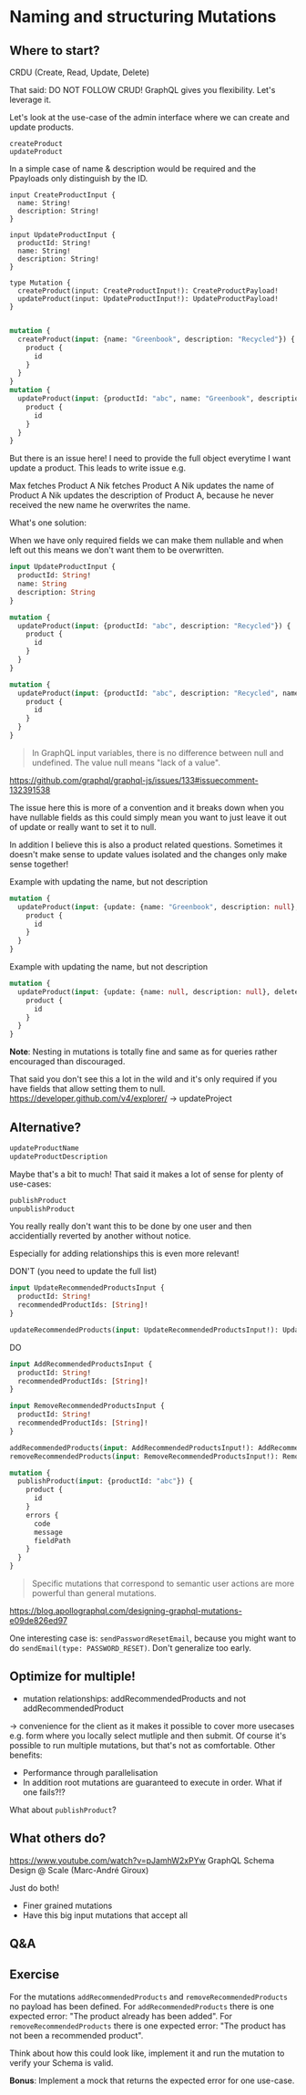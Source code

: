 # Naming and structuring Mutations

## Where to start?

CRDU (Create, Read, Update, Delete)

That said: DO NOT FOLLOW CRUD! GraphQL gives you flexibility. Let's leverage it.

Let's look at the use-case of the admin interface where we can create and update products.

```
createProduct
updateProduct
```

In a simple case of name & description would be required and the Ppayloads only distinguish by the ID.

```
input CreateProductInput {
  name: String!
  description: String!
}

input UpdateProductInput {
  productId: String!
  name: String!
  description: String!
}

type Mutation {
  createProduct(input: CreateProductInput!): CreateProductPayload!
  updateProduct(input: UpdateProductInput!): UpdateProductPayload!
}
```

```graphql

mutation {
  createProduct(input: {name: "Greenbook", description: "Recycled"}) {
    product {
      id
    }
  }
}
mutation {
  updateProduct(input: {productId: "abc", name: "Greenbook", description: "Recycled"}) {
    product {
      id
    }
  }
}
```

But there is an issue here! I need to provide the full object everytime I want update a product. This leads to write issue e.g.

Max fetches Product A
Nik fetches Product A
Nik updates the name of Product A
Nik updates the description of Product A, because he never received the new name he overwrites the name.

What's one solution:

When we have only required fields we can make them nullable and when left out this means we don't want them to be overwritten.

```graphql
input UpdateProductInput {
  productId: String!
  name: String
  description: String
}
```

```graphql
mutation {
  updateProduct(input: {productId: "abc", description: "Recycled"}) {
    product {
      id
    }
  }
}

mutation {
  updateProduct(input: {productId: "abc", description: "Recycled", name: null}) {
    product {
      id
    }
  }
}
```

> In GraphQL input variables, there is no difference between null and undefined. The value null means "lack of a value".

https://github.com/graphql/graphql-js/issues/133#issuecomment-132391538

The issue here this is more of a convention and it breaks down when you have nullable fields as this could simply mean you want to just leave it out of update or really want to set it to null.

In addition I believe this is also a product related questions. Sometimes it doesn't make sense to update values isolated and the changes only make sense together!

Example with updating the name, but not description
```graphql
mutation {
  updateProduct(input: {update: {name: "Greenbook", description: null}, delete: []}) {
    product {
      id
    }
  }
}
```

Example with updating the name, but not description
```graphql
mutation {
  updateProduct(input: {update: {name: null, description: null}, delete: ["description"]}) {
    product {
      id
    }
  }
}
```

__Note__: Nesting in mutations is totally fine and same as for queries rather encouraged than discouraged.

That said you don't see this a lot in the wild and it's only required if you have fields that allow setting them to null.
https://developer.github.com/v4/explorer/ -> updateProject

## Alternative?

```graphql
updateProductName
updateProductDescription
```

Maybe that's a bit to much! That said it makes a lot of sense for plenty of use-cases:

```graphql
publishProduct
unpublishProduct
```

You really really don't want this to be done by one user and then accidentially reverted by another without notice.

Especially for adding relationships this is even more relevant!

DON'T (you need to update the full list)
```graphql
input UpdateRecommendedProductsInput {
  productId: String!
  recommendedProductIds: [String]!
}

updateRecommendedProducts(input: UpdateRecommendedProductsInput!): UpdateRecommendedProductsPayload!
```

DO
```graphql
input AddRecommendedProductsInput {
  productId: String!
  recommendedProductIds: [String]!
}

input RemoveRecommendedProductsInput {
  productId: String!
  recommendedProductIds: [String]!
}

addRecommendedProducts(input: AddRecommendedProductsInput!): AddRecommendedProductsPayload!
removeRecommendedProducts(input: RemoveRecommendedProductsInput!): RemoveRecommendedProductsPayload!
```

```graphql
mutation {
  publishProduct(input: {productId: "abc"}) {
    product {
      id
    }
    errors {
      code
      message
      fieldPath
    }
  }
}
```

> Specific mutations that correspond to semantic user actions are more powerful than general mutations.

https://blog.apollographql.com/designing-graphql-mutations-e09de826ed97

One interesting case is: `sendPasswordResetEmail`, because you might want to do `sendEmail(type: PASSWORD_RESET)`. Don't generalize too early.

## Optimize for multiple!

- mutation relationships: addRecommendedProducts and not addRecommendedProduct

-> convenience for the client as it makes it possible to cover more usecases e.g. form where you locally select mutliple and then submit. Of course it's possible to run multiple mutations, but that's not as comfortable. 
Other benefits:
- Performance through parallelisation
- In addition root mutations are guaranteed to execute in order. What if one fails?!?

What about `publishProduct`?

## What others do?

https://www.youtube.com/watch?v=pJamhW2xPYw
GraphQL Schema Design @ Scale (Marc-André Giroux)

Just do both!

- Finer grained mutations
- Have this big input mutations that accept all

## Q&A

## Exercise

For the mutations `addRecommendedProducts` and `removeRecommendedProducts` no payload has been defined. For `addRecommendedProducts` there is one expected error: "The product already has been added". For `removeRecommendedProducts` there is one expected error: "The product has not been a recommended product".

Think about how this could look like, implement it and run the mutation to verify your Schema is valid.

**Bonus**: Implement a mock that returns the expected error for one use-case.
